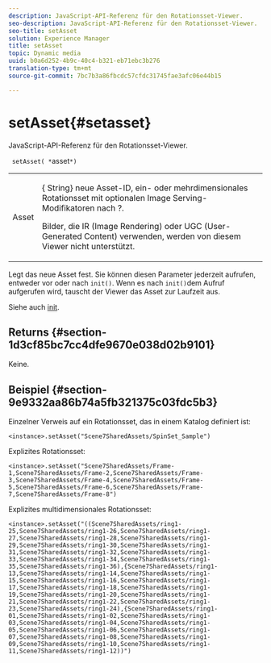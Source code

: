 ```yaml
---
description: JavaScript-API-Referenz für den Rotationsset-Viewer.
seo-description: JavaScript-API-Referenz für den Rotationsset-Viewer.
seo-title: setAsset
solution: Experience Manager
title: setAsset
topic: Dynamic media
uuid: b0a6d252-4b9c-40c4-b321-eb71ebc3b276
translation-type: tm+mt
source-git-commit: 7bc7b3a86fbcdc57cfdc31745fae3afc06e44b15

---
```



# setAsset{#setasset}

JavaScript-API-Referenz für den Rotationsset-Viewer.

` setAsset( *`asset`*)`

<table id="table_896DFF34A68A403DB93A6D597461A573"> 
 <tbody> 
  <tr> 
   <td colname="col1"> <p> <span class="codeph"> <span class="varname"> Asset</span></span> </p> </td> 
   <td colname="col2"> <p>{<span class="codeph"> String</span>} neue Asset-ID, ein- oder mehrdimensionales Rotationsset mit optionalen Image Serving-Modifikatoren nach <span class="codeph"> ?</span>. </p> <p> Bilder, die IR (Image Rendering) oder UGC (User-Generated Content) verwenden, werden von diesem Viewer nicht unterstützt. </p> </td> 
  </tr> 
 </tbody> 
</table>

Legt das neue Asset fest. Sie können diesen Parameter jederzeit aufrufen, entweder vor oder nach `init()`. Wenn es nach `init()`dem Aufruf aufgerufen wird, tauscht der Viewer das Asset zur Laufzeit aus.

Siehe auch [init](../../../c-html5-s7-aem-asset-viewers/c-html5-spin-viewer-about/c-html5-spin-viewer-javascriptapiref/r-html5-spin-viewer-javascriptapiref-init.md#reference-bb4428c155e541b79797f96e17c068ae).

## Returns {#section-1d3cf85bc7cc4dfe9670e038d02b9101}

Keine.

## Beispiel {#section-9e9332aa86b74a5fb321375c03fdc5b3}

Einzelner Verweis auf ein Rotationsset, das in einem Katalog definiert ist:

```
<instance>.setAsset("Scene7SharedAssets/SpinSet_Sample")
```

Explizites Rotationsset:

```
<instance>.setAsset("Scene7SharedAssets/Frame-1,Scene7SharedAssets/Frame-2,Scene7SharedAssets/Frame-3,Scene7SharedAssets/Frame-4,Scene7SharedAssets/Frame-5,Scene7SharedAssets/Frame-6,Scene7SharedAssets/Frame-7,Scene7SharedAssets/Frame-8")
```

Explizites multidimensionales Rotationsset:

```
<instance>.setAsset("((Scene7SharedAssets/ring1-25,Scene7SharedAssets/ring1-26,Scene7SharedAssets/ring1-27,Scene7SharedAssets/ring1-28,Scene7SharedAssets/ring1-29,Scene7SharedAssets/ring1-30,Scene7SharedAssets/ring1-31,Scene7SharedAssets/ring1-32,Scene7SharedAssets/ring1-33,Scene7SharedAssets/ring1-34,Scene7SharedAssets/ring1-35,Scene7SharedAssets/ring1-36),{Scene7SharedAssets/ring1-13,Scene7SharedAssets/ring1-14,Scene7SharedAssets/ring1-15,Scene7SharedAssets/ring1-16,Scene7SharedAssets/ring1-17,Scene7SharedAssets/ring1-18,Scene7SharedAssets/ring1-19,Scene7SharedAssets/ring1-20,Scene7SharedAssets/ring1-21,Scene7SharedAssets/ring1-22,Scene7SharedAssets/ring1-23,Scene7SharedAssets/ring1-24),{Scene7SharedAssets/ring1-01,Scene7SharedAssets/ring1-02,Scene7SharedAssets/ring1-03,Scene7SharedAssets/ring1-04,Scene7SharedAssets/ring1-05,Scene7SharedAssets/ring1-06,Scene7SharedAssets/ring1-07,Scene7SharedAssets/ring1-08,Scene7SharedAssets/ring1-09,Scene7SharedAssets/ring1-10,Scene7SharedAssets/ring1-11,Scene7SharedAssets/ring1-12))")
```

